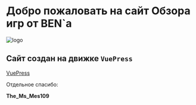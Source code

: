 # Добро пожаловать на сайт Обзора игр от BEN`a

<!-- you don't need to prepend `/bar/` to `/images/hero.png` manually -->
![logo](https://games.streamsbyben.ru/images/hero.png)


## Сайт создан на движке `VuePress`
[VuePress](https://vuepress.vuejs.org/)


Отдельное спасибо:

**The_Ms_Mes109**


